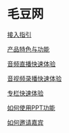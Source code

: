 # 毛豆网

[接入指引](./docs/manual/guide.md)

[产品特色与功能](./docs/quickstart/features.md)

[音频直播快速体验](./docs/quickstart/intro-live.md)

[音视频录播快速体验](./docs/quickstart/intro-audio.md)

[专栏快速体验](./docs/quickstart/intro-column.md)

[如何使用PPT功能](./docs/manual/how-to-use-PPT.md)

[如何邀请嘉宾](./docs/manual/how-to-invite.md)

<!-- [开发者文档](开发者文档.md)

[网站用户手册](网站用户手册.md)

[音频直播快速体验](音频直播快速体验.md) -->

<!--
直播互动

创建音频课

创建视频课

手机直播流程

创建专栏

分销

设置后台

设置微信

关于我们
 -->
